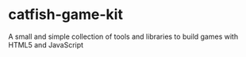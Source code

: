 # catfish-game-kit
A small and simple collection of tools and libraries to build games with HTML5 and JavaScript
